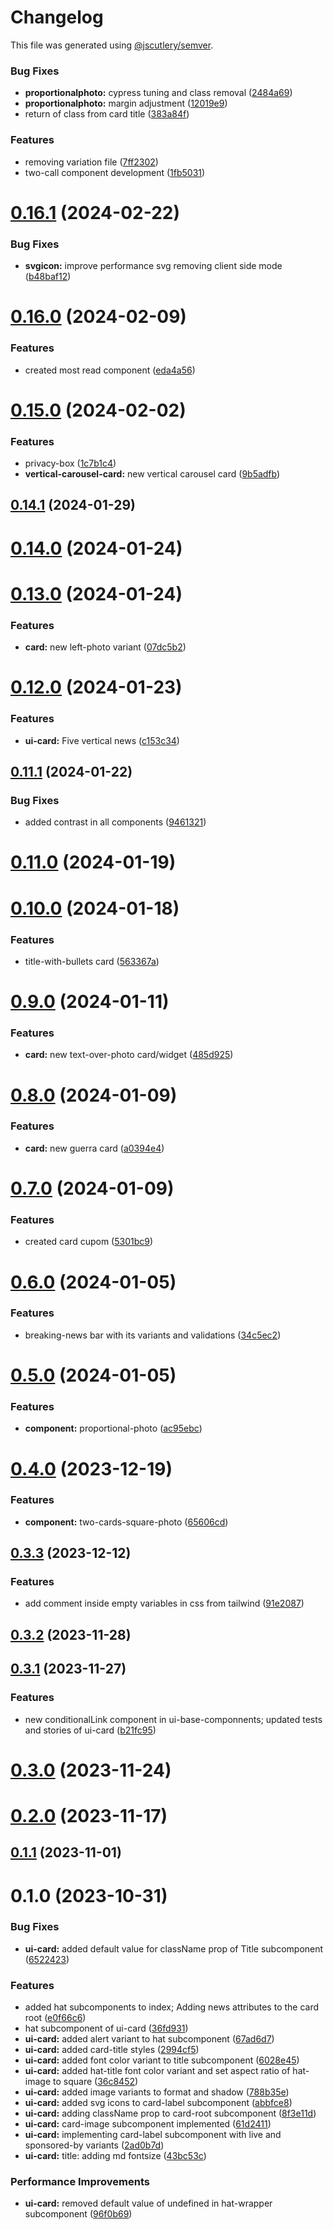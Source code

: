 # Changelog

This file was generated using [@jscutlery/semver](https://github.com/jscutlery/semver).

### Bug Fixes

- **proportionalphoto:** cypress tuning and class removal ([2484a69](https://gitlab.ir7.com.br/r7/front-monorepo/commit/2484a6973a304915298e0c2285d0c4a936bb0e5e))
- **proportionalphoto:** margin adjustment ([12019e9](https://gitlab.ir7.com.br/r7/front-monorepo/commit/12019e9ca542da547d14ccfcfc6a1dc5498641d3))
- return of class from card title ([383a84f](https://gitlab.ir7.com.br/r7/front-monorepo/commit/383a84f8496438e3afdd42e86c6f0fdc4e40474a))

### Features

- removing variation file ([7ff2302](https://gitlab.ir7.com.br/r7/front-monorepo/commit/7ff2302a6fa158ddb43879cf75f6418b7263e4c2))
- two-call component development ([1fb5031](https://gitlab.ir7.com.br/r7/front-monorepo/commit/1fb50315061472c973cfdd20b74d273b88203ef7))

# [0.16.1](https://gitlab.ir7.com.br/r7/front-monorepo/compare/ui-card-0.16.0...ui-card-0.16.1) (2024-02-22)

### Bug Fixes

- **svgicon:** improve performance svg removing client side mode ([b48baf12](https://gitlab.ir7.com.br/r7/front-monorepo/-/commit/b48baf1240ac0cac83f83d83c2fe29a75176239c))

# [0.16.0](https://gitlab.ir7.com.br/r7/front-monorepo/compare/ui-card-0.15.0...ui-card-0.16.0) (2024-02-09)

### Features

- created most read component ([eda4a56](https://gitlab.ir7.com.br/r7/front-monorepo/commit/eda4a56338fae5716afadcfd078b3156c486a0cc))

# [0.15.0](https://gitlab.ir7.com.br/r7/front-monorepo/compare/ui-card-0.14.1...ui-card-0.15.0) (2024-02-02)

### Features

- privacy-box ([1c7b1c4](https://gitlab.ir7.com.br/r7/front-monorepo/commit/1c7b1c41ed39af318344eb04f0956feaec43f5b8))
- **vertical-carousel-card:** new vertical carousel card ([9b5adfb](https://gitlab.ir7.com.br/r7/front-monorepo/commit/9b5adfbd3c761f0f28c7a0793a9e6c659270d7bf))

## [0.14.1](https://gitlab.ir7.com.br/r7/front-monorepo/compare/ui-card-0.14.0...ui-card-0.14.1) (2024-01-29)

# [0.14.0](https://gitlab.ir7.com.br/r7/front-monorepo/compare/ui-card-0.13.0...ui-card-0.14.0) (2024-01-24)

# [0.13.0](https://gitlab.ir7.com.br/r7/front-monorepo/compare/ui-card-0.12.0...ui-card-0.13.0) (2024-01-24)

### Features

- **card:** new left-photo variant ([07dc5b2](https://gitlab.ir7.com.br/r7/front-monorepo/commit/07dc5b24c14074a5290dcbf74aac1c7f3e9c361f))

# [0.12.0](https://gitlab.ir7.com.br/r7/front-monorepo/compare/ui-card-0.11.1...ui-card-0.12.0) (2024-01-23)

### Features

- **ui-card:** Five vertical news ([c153c34](https://gitlab.ir7.com.br/r7/front-monorepo/commit/c153c341d99f7a79d341c0a75138521106d78aee))

## [0.11.1](https://gitlab.ir7.com.br/r7/front-monorepo/compare/ui-card-0.11.0...ui-card-0.11.1) (2024-01-22)

### Bug Fixes

- added contrast in all components ([9461321](https://gitlab.ir7.com.br/r7/front-monorepo/commit/9461321c9c512f5cae094ffcb9042798e69f29e3))

# [0.11.0](https://gitlab.ir7.com.br/r7/front-monorepo/compare/ui-card-0.10.0...ui-card-0.11.0) (2024-01-19)

# [0.10.0](https://gitlab.ir7.com.br/r7/front-monorepo/compare/ui-card-0.9.0...ui-card-0.10.0) (2024-01-18)

### Features

- title-with-bullets card ([563367a](https://gitlab.ir7.com.br/r7/front-monorepo/commit/563367a3694d81ec952110da4eb012a2470649cb))

# [0.9.0](https://gitlab.ir7.com.br/r7/front-monorepo/compare/ui-card-0.8.0...ui-card-0.9.0) (2024-01-11)

### Features

- **card:** new text-over-photo card/widget ([485d925](https://gitlab.ir7.com.br/r7/front-monorepo/commit/485d925e911b4654c3eab7f75a46cf58e3d7b511))

# [0.8.0](https://gitlab.ir7.com.br/r7/front-monorepo/compare/ui-card-0.7.0...ui-card-0.8.0) (2024-01-09)

### Features

- **card:** new guerra card ([a0394e4](https://gitlab.ir7.com.br/r7/front-monorepo/commit/a0394e466ba88c61cf6b5feacd5ebcef7a9130f5))

# [0.7.0](https://gitlab.ir7.com.br/r7/front-monorepo/compare/ui-card-0.6.0...ui-card-0.7.0) (2024-01-09)

### Features

- created card cupom ([5301bc9](https://gitlab.ir7.com.br/r7/front-monorepo/commit/5301bc967ab028e7aefa5bb8a4385311c4c21bc6))

# [0.6.0](https://gitlab.ir7.com.br/r7/front-monorepo/compare/ui-card-0.5.0...ui-card-0.6.0) (2024-01-05)

### Features

- breaking-news bar with its variants and validations ([34c5ec2](https://gitlab.ir7.com.br/r7/front-monorepo/commit/34c5ec292cf656c353c8c3132923f614b714e076))

# [0.5.0](https://gitlab.ir7.com.br/r7/front-monorepo/compare/ui-card-0.4.0...ui-card-0.5.0) (2024-01-05)

### Features

- **component:** proportional-photo ([ac95ebc](https://gitlab.ir7.com.br/r7/front-monorepo/commit/ac95ebc8e5f838da52d7481b2b5a1f443aa756f3))

# [0.4.0](https://gitlab.ir7.com.br/r7/front-monorepo/compare/ui-card-0.3.3...ui-card-0.4.0) (2023-12-19)

### Features

- **component:** two-cards-square-photo ([65606cd](https://gitlab.ir7.com.br/r7/front-monorepo/commit/65606cd613add4f911b81f27a6e542e6997de9d0))

## [0.3.3](https://gitlab.ir7.com.br/r7/front-monorepo/compare/ui-card-0.3.2...ui-card-0.3.3) (2023-12-12)

### Features

- add comment inside empty variables in css from tailwind ([91e2087](https://gitlab.ir7.com.br/r7/front-monorepo/commit/91e208700db842328932c806aac0482e689cf86b))

## [0.3.2](https://gitlab.ir7.com.br/r7/front-monorepo/compare/ui-card-0.3.1...ui-card-0.3.2) (2023-11-28)

## [0.3.1](https://gitlab.ir7.com.br/r7/front-monorepo/compare/ui-card-0.3.0...ui-card-0.3.1) (2023-11-27)

### Features

- new conditionalLink component in ui-base-componnents; updated tests and stories of ui-card ([b21fc95](https://gitlab.ir7.com.br/r7/front-monorepo/commit/b21fc95bb1ad1146714dafb7fa6eb763a853a738))

# [0.3.0](https://gitlab.ir7.com.br/r7/front-monorepo/compare/ui-card-0.2.0...ui-card-0.3.0) (2023-11-24)

# [0.2.0](https://gitlab.ir7.com.br/r7/front-monorepo/compare/ui-card-0.1.1...ui-card-0.2.0) (2023-11-17)

## [0.1.1](https://gitlab.ir7.com.br/r7/front-monorepo/compare/ui-card-0.1.0...ui-card-0.1.1) (2023-11-01)

# 0.1.0 (2023-10-31)

### Bug Fixes

- **ui-card:** added default value for className prop of Title subcomponent ([6522423](https://gitlab.ir7.com.br/r7/front-monorepo/commit/652242399f394676eda2a398522e2a5a57abc0b0))

### Features

- added hat subcomponents to index; Adding news attributes to the card root ([e0f66c6](https://gitlab.ir7.com.br/r7/front-monorepo/commit/e0f66c6cc2b8c43e2dd0d24459434f1f1cd9d676))
- hat subcomponent of ui-card ([36fd931](https://gitlab.ir7.com.br/r7/front-monorepo/commit/36fd931a422bc00ec241bab51abd8644397ba7f6))
- **ui-card:** added alert variant to hat subcomponent ([67ad6d7](https://gitlab.ir7.com.br/r7/front-monorepo/commit/67ad6d7601d785e80a1e7d06b8a008cc741ba032))
- **ui-card:** added card-title styles ([2994cf5](https://gitlab.ir7.com.br/r7/front-monorepo/commit/2994cf5620c8e7fb4b7fafa1a5c3a4a117307909))
- **ui-card:** added font color variant to title subcomponent ([6028e45](https://gitlab.ir7.com.br/r7/front-monorepo/commit/6028e45374e6ed8a1bbf2b3ece485b86b5babaad))
- **ui-card:** added hat-title font color variant and set aspect ratio of hat-image to square ([36c8452](https://gitlab.ir7.com.br/r7/front-monorepo/commit/36c845248a14d32a83f8c85648d26672a587196d))
- **ui-card:** added image variants to format and shadow ([788b35e](https://gitlab.ir7.com.br/r7/front-monorepo/commit/788b35e41180db0bedefbd585d2b1eec729a9afa))
- **ui-card:** added svg icons to card-label subcomponent ([abbfce8](https://gitlab.ir7.com.br/r7/front-monorepo/commit/abbfce831266508a005551add7b56a0aa7b33139))
- **ui-card:** adding className prop to card-root subcomponent ([8f3e11d](https://gitlab.ir7.com.br/r7/front-monorepo/commit/8f3e11d39d88820d59202e2004737603ecbea96d))
- **ui-card:** card-image subcomponent implemented ([61d2411](https://gitlab.ir7.com.br/r7/front-monorepo/commit/61d24117e4363c37c77de37e68578547b06e1cd9))
- **ui-card:** implementing card-label subcomponent with live and sponsored-by variants ([2ad0b7d](https://gitlab.ir7.com.br/r7/front-monorepo/commit/2ad0b7d8e23810bda7a724170309ee41dddbe4e3))
- **ui-card:** title: adding md fontsize ([43bc53c](https://gitlab.ir7.com.br/r7/front-monorepo/commit/43bc53cbb294197ca25db18954e88f4fb02c2550))

### Performance Improvements

- **ui-card:** removed default value of undefined in hat-wrapper subcomponent ([96f0b69](https://gitlab.ir7.com.br/r7/front-monorepo/commit/96f0b69ab0218f3332ffd13513788aa661c67816))
